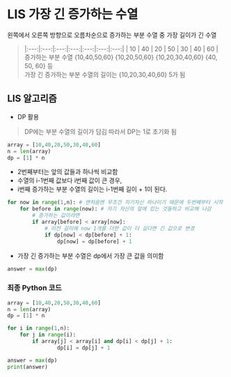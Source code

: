 # LIS 가장 긴 증가하는 수열
왼쪽에서 오른쪽 방향으로 오름차순으로 증가하는 부분 수열 중 가장 길이가 긴 수열
> |:---:|:---:|:---:|:---:|:---:|:---:|:---:|
> | 10 | 40 | 20 | 50 | 30 | 40 | 60 |   
> 증가하는 부분 수열 {10,40,50,60} {10,20,50,60} {10,20,30,40,60} {40, 50, 60} 등   
> 가장 긴 증가하는 부분 수열의 길이는 {10,20,30,40,60} 5가 됨   

## LIS 알고리즘
- DP 활용
> DP에는 부분 수열의 길이가 담김
> 따라서 DP는 1로 초기화 됨 
``` python
array = [10,40,20,50,30,40,60]
n = len(array)
dp = [1] * n 
```
- 2번째부터는 앞의 값들과 하나씩 비교함
- 수열의 i-1번째 값보다 i번째 값이 큰 경우,
- i번째 증가하는 부분 수열의 길이는 i-1번째 길이 + 1이 된다.
``` python
for now in range(1,n): # 맨처음엔 무조건 자기자신 하나이기 때문에 두번째부터 시작
    for before in range(now): # 자기 자신의 앞에 있는 것들하고 비교해 나감
        # 증가하는 값이라면
        if array[before] < array[now]: 
            # 이전 길이에 now 1개를 더한 값이 더 길다면 긴 값으로 변경
            if dp[now] < dp[before] + 1: 
                dp[now] = dp[before] + 1
```
- 가장 긴 증가하는 부분 수열은 dp에서 가장 큰 값을 의미함
``` python
answer = max(dp)
```
   
### 최종 Python 코드
``` python
array = [10,40,20,50,30,40,60]
n = len(array)
dp = [1] * n 

for i in range(1,n): 
    for j in range(i): 
        if array[j] < array[i] and dp[i] < dp[j] + 1: 
                dp[i] = dp[j] + 1

answer = max(dp)
print(answer)
```